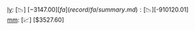 [ly](record/ly/summary.md): [📉] [$-3147.00]  
[fa](record/fa/summary.md): [📉] [$-910120.01]  
[mm](record/mm/summary.md): [📈] [$3527.60]  
